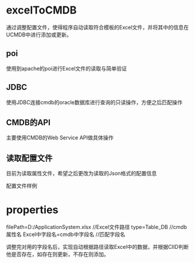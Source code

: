 # excelToCMDB
通过调整配置文件，使得程序自动读取符合模板的Excel文件，并将其中的信息在UCMDB中进行添加或更新。
## poi
使用到apache的poi进行Excel文件的读取与简单验证
## JDBC
使用JDBC连接cmdb的oracle数据库进行查询的只读操作，方便之后匹配操作
## CMDB的API
主要使用CMDB的Web Service API做具体操作
## 读取配置文件
目前为读取属性文件，希望之后更改为读取的Json格式的配置信息

配置文件样例

# properties
filePath=D:/ApplicationSystem.xlsx //Excel文件路径
type=Table_DB //cmdb属性名
Excel中字段名=cmdb中字段名 //匹配字段名 

调整完对用的字段名后，实现自动根据路径读取Excel中的数据，并根据CIID判断他是否存在，如存在则更新，不存在则添加。
